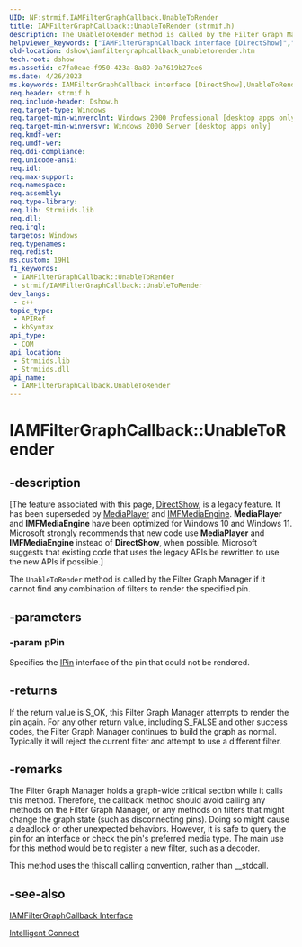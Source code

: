 ```yaml
---
UID: NF:strmif.IAMFilterGraphCallback.UnableToRender
title: IAMFilterGraphCallback::UnableToRender (strmif.h)
description: The UnableToRender method is called by the Filter Graph Manager if it cannot find any combination of filters to render the specified pin.
helpviewer_keywords: ["IAMFilterGraphCallback interface [DirectShow]","UnableToRender method","IAMFilterGraphCallback.UnableToRender","IAMFilterGraphCallback::UnableToRender","IAMFilterGraphCallbackUnableToRender","UnableToRender","UnableToRender method [DirectShow]","UnableToRender method [DirectShow]","IAMFilterGraphCallback interface","dshow.iamfiltergraphcallback_unabletorender","strmif/IAMFilterGraphCallback::UnableToRender"]
old-location: dshow\iamfiltergraphcallback_unabletorender.htm
tech.root: dshow
ms.assetid: c7fa0eae-f950-423a-8a89-9a7619b27ce6
ms.date: 4/26/2023
ms.keywords: IAMFilterGraphCallback interface [DirectShow],UnableToRender method, IAMFilterGraphCallback.UnableToRender, IAMFilterGraphCallback::UnableToRender, IAMFilterGraphCallbackUnableToRender, UnableToRender, UnableToRender method [DirectShow], UnableToRender method [DirectShow],IAMFilterGraphCallback interface, dshow.iamfiltergraphcallback_unabletorender, strmif/IAMFilterGraphCallback::UnableToRender
req.header: strmif.h
req.include-header: Dshow.h
req.target-type: Windows
req.target-min-winverclnt: Windows 2000 Professional [desktop apps only]
req.target-min-winversvr: Windows 2000 Server [desktop apps only]
req.kmdf-ver: 
req.umdf-ver: 
req.ddi-compliance: 
req.unicode-ansi: 
req.idl: 
req.max-support: 
req.namespace: 
req.assembly: 
req.type-library: 
req.lib: Strmiids.lib
req.dll: 
req.irql: 
targetos: Windows
req.typenames: 
req.redist: 
ms.custom: 19H1
f1_keywords:
 - IAMFilterGraphCallback::UnableToRender
 - strmif/IAMFilterGraphCallback::UnableToRender
dev_langs:
 - c++
topic_type:
 - APIRef
 - kbSyntax
api_type:
 - COM
api_location:
 - Strmiids.lib
 - Strmiids.dll
api_name:
 - IAMFilterGraphCallback.UnableToRender
---
```


# IAMFilterGraphCallback::UnableToRender


## -description

\[The feature associated with this page, [DirectShow](/windows/win32/directshow/directshow), is a legacy feature. It has been superseded by [MediaPlayer](/uwp/api/Windows.Media.Playback.MediaPlayer) and [IMFMediaEngine](/windows/win32/api/mfmediaengine/nn-mfmediaengine-imfmediaengine). **MediaPlayer** and **IMFMediaEngine** have been optimized for Windows 10 and Windows 11. Microsoft strongly recommends that new code use **MediaPlayer** and **IMFMediaEngine** instead of **DirectShow**, when possible. Microsoft suggests that existing code that uses the legacy APIs be rewritten to use the new APIs if possible.\]

The <code>UnableToRender</code> method is called by the Filter Graph Manager if it cannot find any combination of filters to render the specified pin.

## -parameters

### -param pPin

Specifies the <a href="/windows/desktop/api/strmif/nn-strmif-ipin">IPin</a> interface of the pin that could not be rendered.

## -returns

If the return value is S_OK, this Filter Graph Manager attempts to render the pin again. For any other return value, including S_FALSE and other success codes, the Filter Graph Manager continues to build the graph as normal. Typically it will reject the current filter and attempt to use a different filter.

## -remarks

The Filter Graph Manager holds a graph-wide critical section while it calls this method. Therefore, the callback method should avoid calling any methods on the Filter Graph Manager, or any methods on filters that might change the graph state (such as disconnecting pins). Doing so might cause a deadlock or other unexpected behaviors. However, it is safe to query the pin for an interface or check the pin's preferred media type. The main use for this method would be to register a new filter, such as a decoder.

This method uses the thiscall calling convention, rather than __stdcall.

## -see-also

<a href="/windows/desktop/api/strmif/nn-strmif-iamfiltergraphcallback">IAMFilterGraphCallback Interface</a>



<a href="/windows/desktop/DirectShow/intelligent-connect">Intelligent Connect</a>